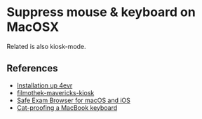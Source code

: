# Suppress mouse & keyboard on MacOSX

Related is also kiosk-mode.

## References

* [Installation up 4evr](https://github.com/laserpilot/Installation_Up_4evr)
* [filmothek-mavericks-kiosk](https://github.com/tschiemer/filmothek-kiosk-osx)
* [Safe Exam Browser for macOS and iOS](https://github.com/SafeExamBrowser/seb-mac)
* [Cat-proofing a MacBook keyboard](https://www.mackungfu.org/cat-proofing-a-macbook-keyboard)

